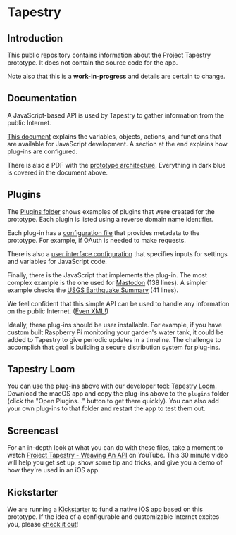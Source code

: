 # Tapestry

## Introduction

This public repository contains information about the Project Tapestry prototype. It does not contain the source code for the app.

Note also that this is a **work-in-progress** and details are certain to change.

## Documentation

A JavaScript-based API is used by Tapestry to gather information from the public Internet.

[This document](Documentation/API.md) explains the variables, objects, actions, and functions that are available for JavaScript development. A section at the end explains how plug-ins are configured.

There is also a PDF with the [prototype architecture](Documentation/Architecture.pdf). Everything in dark blue is covered in the document above.

## Plugins

The [Plugins folder](Plugins) shows examples of plugins that were created for the prototype. Each plugin is listed using a reverse domain name identifier.

Each plug-in has a [configuration file](Plugins/org.joinmastodon/plugin-config.json) that provides metadata to the prototype. For example, if OAuth is needed to make requests.

There is also a [user interface configuration](Plugins/org.joinmastodon/ui-config.json) that specifies inputs for settings and variables for JavaScript code.

Finally, there is the JavaScript that implements the plug-in. The most complex example is the one used for [Mastodon](Plugins/org.joinmastodon/plugin.js) (138 lines). A simpler example checks the [USGS Earthquake Summary](Plugins/gov.usgs.earthquake/plugin.js) (41 lines).

We feel confident that this simple API can be used to handle any information on the public Internet. ([Even XML!](Plugins/xml.feed/plugin.js))

Ideally, these plug-ins should be user installable. For example, if you have custom built Raspberry Pi monitoring your garden's water tank, it could be added to Tapestry to give periodic updates in a timeline. The challenge to accomplish that goal is building a secure distribution system for plug-ins.

## Tapestry Loom

You can use the plug-ins above with our developer tool: [Tapestry Loom](https://files.iconfactory.net/software/beta/Tapestry-Loom.zip). Download the macOS app and copy the plug-ins above to the `plugins` folder (click the "Open Plugins…" button to get there quickly). You can also add your own plug-ins to that folder and restart the app to test them out. 

## Screencast

For an in-depth look at what you can do with these files, take a moment to watch [Project Tapestry - Weaving An API](https://www.youtube.com/watch?v=H5C2_zwy8cQ) on YouTube. This 30 minute video will help you get set up, show some tip and tricks, and give you a demo of how they're used in an iOS app.

## Kickstarter

We are running a [Kickstarter](https://iconfactory.com/kickstarter) to fund a native iOS app based on this prototype. If the idea of a configurable and customizable Internet excites you, please [check it out](https://iconfactory.com/kickstarter)!
